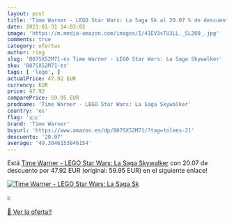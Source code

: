 ```yaml
---
layout: post
title: 'Time Warner - LEGO Star Wars: La Saga Sk al 20.07 % de descuento'
date: 2021-01-31 14:03:02
image: 'https://m.media-amazon.com/images/I/41EV3sTU3LL._SL200_.jpg'
comments: true
category: ofertas
author: ring
slug: 'B07SX52M71-es Time Warner - LEGO Star Wars: La Saga Skywalker'
sku: 'B07SX52M71-es'
tags: [ 'lego', ]
actualPrice: 47.92 EUR
currency: EUR
price: 47.92
comparePrice: 59.95 EUR
prodname: 'Time Warner - LEGO Star Wars: La Saga Skywalker'
country: 'es'
flag: '🇪🇸'
brand: 'Time Warner'
buyurl: 'https://www.amazon.es/dp/B07SX52M71/?tag=tolees-21'
descuento: '20.07'
average: '49.3046153846154'
---
```


Está [Time Warner - LEGO Star Wars: La Saga Skywalker](https://www.amazon.es/dp/B07SX52M71/?tag=tolees-21) con 20.07 de descuento por 47.92 EUR (original: 59.95 EUR) en el siguiente enlace!

[![Time Warner - LEGO Star Wars: La Saga Sk](https://m.media-amazon.com/images/I/41EV3sTU3LL._SL200_.jpg)](https://www.amazon.es/dp/B07SX52M71/?tag=tolees-21)

ℹ️:


[🛒 Ver la oferta!!](https://www.amazon.es/dp/B07SX52M71/?tag=tolees-21)
